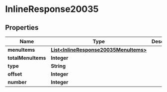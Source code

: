 

# InlineResponse20035

## Properties

Name | Type | Description | Notes
------------ | ------------- | ------------- | -------------
**menuItems** | [**List&lt;InlineResponse20035MenuItems&gt;**](InlineResponse20035MenuItems.md) |  | 
**totalMenuItems** | **Integer** |  | 
**type** | **String** |  | 
**offset** | **Integer** |  | 
**number** | **Integer** |  | 



